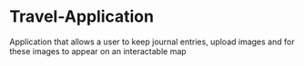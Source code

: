 # Travel-Application
Application that allows a user to keep journal entries, upload images and for these images to appear on an interactable map
